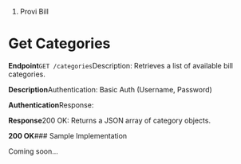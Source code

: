 1. Provi Bill

# Get Categories

**Endpoint**`GET /categories`Description: Retrieves a list of available bill categories.

**Description**Authentication: Basic Auth (Username, Password)

**Authentication**Response:

**Response**200 OK: Returns a JSON array of category objects.

**200 OK**### Sample Implementation

Coming soon...

